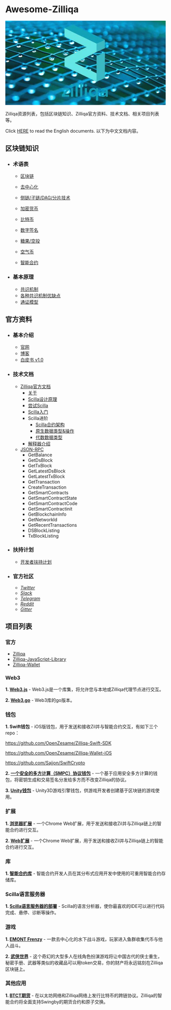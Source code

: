 # Awesome-Zilliqa

![Zilliqa](./img/zilliqa-img.jpeg)



Ziiliqa资源列表，包括区块链知识、Zilliqa官方资料、技术文档、相关项目列表等。

Click [HERE](../README.md) to read the English documents.
以下为中文文档内容。



## 区块链知识

* ### 术语表

  * [区块链](http://www.ruanyifeng.com/blog/2017/12/blockchain-tutorial.html)

  * [去中心化](http://m.sohu.com/a/224866452_100104403?from=groupmessage&isappinstalled=0)

  * [侧链/子链/DAG/分片技术](https://blog.csdn.net/tiandiwuya/article/details/80289380)

  * [加密货币](http://www.ruanyifeng.com/blog/2018/01/cryptocurrency-tutorial.html)

  * [比特币](http://www.ruanyifeng.com/blog/2018/01/bitcoin-tutorial.html)

  * [数字签名](http://www.ruanyifeng.com/blog/2011/08/what_is_a_digital_signature.html)

  * [糖果/空投](https://www.zhihu.com/question/263927879?from=groupmessage&isappinstalled=0)

  * [空气币](https://zhuanlan.zhihu.com/p/34389359?from=groupmessage&isappinstalled=0)

  * [智能合约](https://github.com/EthFans/wiki/wiki/%E6%99%BA%E8%83%BD%E5%90%88%E7%BA%A6)

    

* ### 基本原理

  * [共识机制](https://zhuanlan.zhihu.com/p/32404771)
  * [各种共识机制优缺点](https://blog.csdn.net/omnispace/article/details/80374731)
  * [通证模型](https://www.sohu.com/a/221492990_466937)



## 官方资料

* ### 基本介绍

  * [官网](https://zilliqa.com/)
  * [博客](https://blog.zilliqa.com/@xinshu)
  * [白皮书 v1.0](https://docs.zilliqa.com/whitepaper.pdf)

  

* ### 技术文档

  * [Zilliqa官方文档](https://github.com/FireStack2018/Awesome-Zilliqa/tree/master/Documents/Zilliqa_cn)
    * [关于](./Zilliqa_cn/README.md)
    * [Scilla设计原理](./Zilliqa_cn/Scilla/Scilla设计原理.md)
    * [尝试Scilla](./Zilliqa_cn/Scilla/尝试Scilla.md)
    * [Scilla入门](./Zilliqa_cn/Scilla/Scilla入门.md)
    * Scilla进阶
      - [Scilla合约架构](./Zilliqa_cn/Scilla/Scilla合约架构.md)
      - [原生数据类型&操作](./Zilliqa_cn/Scilla/原生数据类型&操作.md)
      - [代数数据类型](./Zilliqa_cn/Scilla/代数数据类型.md)
    * [解释器介绍](./Zilliqa_cn/Scilla/解释器介绍.md)
  * [JSON-RPC](./JSON-RPC_cn/JSON-RPC_cn.md)
    * GetBalance
    * GetDsBlock
    * GetTxBlock
    * GetLatestDsBlock
    * GetLatestTxBlock
    * GetTransaction
    * CreateTransaction
    * GetSmartContracts
    * GetSmartContractState
    * GetSmartContractCode
    * GetSmartContractinit
    * GetBlockchainInfo
    * GetNetworkId
    * GetRecentTransactions
    * DSBlockListing
    * TxBlockListing

  

* ### 扶持计划

  * [开发者扶持计划](https://blog.zilliqa.com/zilliqa%E7%94%9F%E6%80%81%E6%9E%84%E5%BB%BA%E8%B5%84%E5%8A%A9%E8%AE%A1%E5%88%92-c2ae1745e916)

    

* ### 官方社区
  * [*Twitter*](https://twitter.com/zilliqa)
  * [*Slack*](https://invite.zilliqa.com/)
  * [*Telegram*](https://t.me/zilliqachat)
  * [*Reddit*](https://www.reddit.com/r/zilliqa/)
  * [*Gitter*](https://gitter.im/Zilliqa/ecogrant)



## 项目列表

### 官方

* [Zilliqa](https://github.com/Zilliqa/Zilliqa)
* [Zilliqa-JavaScript-Library](https://github.com/Zilliqa/Zilliqa-JavaScript-Library)
* [Zilliqa-Wallet](https://github.com/Zilliqa/Zilliqa-Wallet) 

### Web3
**1. [Web3.js](https://github.com/FireStack-Lab/webz.js)** - Web3.js是一个库集，将允许您与本地或Zilliqa代理节点进行交互。

**2. [Web3.go](https://github.com/GincoInc/zillean)** - Web3库的go版本。



### **钱包**

**1. Swift钱包** - iOS版钱包，用于发送和接收Zil并与智能合约交互，有如下三个repo：

https://github.com/OpenZesame/Zilliqa-Swift-SDK

https://github.com/OpenZesame/Zilliqa-Wallet-iOS

https://github.com/Sajjon/SwiftCrypto

**2. [一个安全的多方计算（SMPC）协议钱包](https://github.com/KZen-networks)** - 一个基于应用安全多方计算的钱包，将密钥生成和交易签名分发给多方而不改变Zilliqa的协议。

**3. [Unity钱包](https://github.com/jonas0110/unity3d-zilliqa-wallet)** - Unity3D游戏引擎钱包，供游戏开发者创建基于区块链的游戏使用。



### **扩展**

**1. [浏览器扩展](https://github.com/qaidjohar/Zilliqa-Browser-Extension)** - 一个Chrome Web扩展，用于发送和接收Zil并与Zilliqa链上的智能合约进行交互。

**2. [Web扩展](https://github.com/appbery/Zilliqa-Chrome-Wallet)** - 一个Chrome Web扩展，用于发送和接收Zil并与Zilliqa链上的智能合约进行交互。



### **库**

**1. [智能合约库](https://github.com/vaibhavchellani/scilla-vanilla)** - 智能合约开发人员在其分布式应用开发中使用的可重用智能合约存储库。



### **Scilla语言服务器**

**1. [Scilla语言服务器的部署](https://github.com/czarly/scilla-language-server)** - Scilla的语言分析器，使你最喜欢的IDE可以进行代码完成、悬停、诊断等操作。



### **游戏**

**1. [EMONT Frenzy](https://github.com/Etheremonn/emont-frenzy)** - 一款去中心化的水下战斗游戏，玩家进入鱼群收集代币与他人战斗。

**2. [武侠世界](https://github.com/jonas0110/zilwuxia)** - 这个奇幻的大型多人在线角色扮演游戏将让中国古代的侠士重生，秘密手册、武器等类似的收藏品可以用token交易，你的财产将永远铭刻在Zilliqa区块链上。



### **其他应用**

**1. [BTCT期货](https://github.com/DRI-network/)** - 在以太坊网络和Zilliqa网络上发行比特币的跨链协议。Zilliqa的智能合约将全面支持Swingby的期货合约和原子交换。
